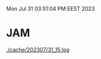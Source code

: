 Mon Jul 31 03:51:04 PM EEST 2023
# JAM
<a href='./cache/202307/31_15.log'>./cache/202307/31_15.log</a>
